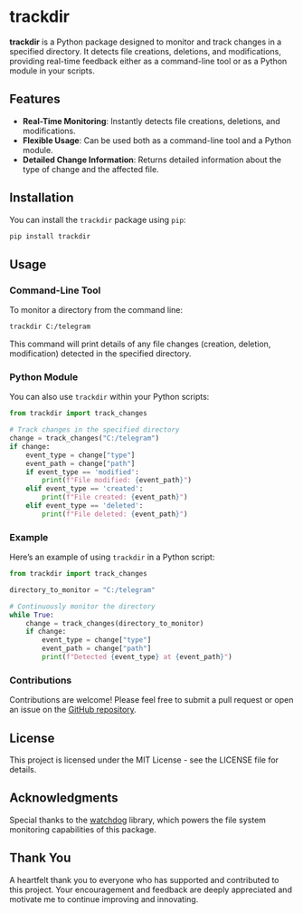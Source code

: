 # trackdir

**trackdir** is a Python package designed to monitor and track changes in a specified directory. It detects file creations, deletions, and modifications, providing real-time feedback either as a command-line tool or as a Python module in your scripts.

## Features

- **Real-Time Monitoring**: Instantly detects file creations, deletions, and modifications.
- **Flexible Usage**: Can be used both as a command-line tool and a Python module.
- **Detailed Change Information**: Returns detailed information about the type of change and the affected file.

## Installation

You can install the `trackdir` package using `pip`:

```bash
pip install trackdir
```

## Usage

### Command-Line Tool

To monitor a directory from the command line:

```bash
trackdir C:/telegram
```

This command will print details of any file changes (creation, deletion, modification) detected in the specified directory.

### Python Module

You can also use `trackdir` within your Python scripts:

```python
from trackdir import track_changes

# Track changes in the specified directory
change = track_changes("C:/telegram")
if change:
    event_type = change["type"]
    event_path = change["path"]
    if event_type == 'modified':
        print(f"File modified: {event_path}")
    elif event_type == 'created':
        print(f"File created: {event_path}")
    elif event_type == 'deleted':
        print(f"File deleted: {event_path}")
```

### Example

Here’s an example of using `trackdir` in a Python script:

```python
from trackdir import track_changes

directory_to_monitor = "C:/telegram"

# Continuously monitor the directory
while True:
    change = track_changes(directory_to_monitor)
    if change:
        event_type = change["type"]
        event_path = change["path"]
        print(f"Detected {event_type} at {event_path}")
```

### Contributions

Contributions are welcome! Please feel free to submit a pull request or open an issue on the [GitHub repository](https://github.com/bytebreach/trackdir).

## License

This project is licensed under the MIT License - see the LICENSE file for details.

## Acknowledgments

Special thanks to the [watchdog](https://github.com/gorakhargosh/watchdog) library, which powers the file system monitoring capabilities of this package.

## Thank You

A heartfelt thank you to everyone who has supported and contributed to this project. Your encouragement and feedback are deeply appreciated and motivate me to continue improving and innovating.